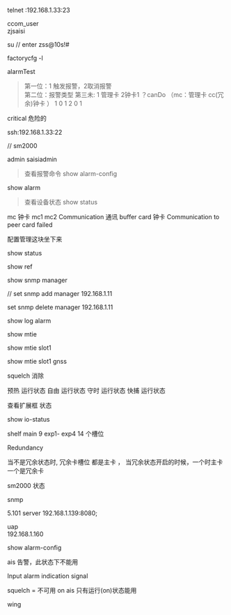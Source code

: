 telnet :192.168.1.33:23


ccom_user     
zjsaisi   

su // enter
zss@10s!#

factorycfg -l

alarmTest
> 第一位：1 触发报警，2取消报警   
> 第二位：报警类型 
> 第三未: 1 管理卡 2钟卡1 ？canDo  （mc：管理卡 cc(冗余)钟卡 ）
1 0 1
2 0 1


critical 危险的


ssh:192.168.1.33:22

// sm2000
 
admin 
saisiadmin

>查看报警命令
show alarm-config

show alarm

>查看设备状态
show status





mc 钟卡  mc1 mc2 
Communication 通讯
buffer card 钟卡
Communication to peer card failed 



配置管理这块坐下来





show status 

show ref




show snmp manager


// set snmp add manager 192.168.1.11

   set snmp delete manager 192.168.1.11

<!-- Engine ID -->


show log alarm




show mtie  


show mtie  slot1


show mtie  slot1 gnss 





squelch 消除


预热 运行状态
自由 运行状态
守时 运行状态
快捕 运行状态


查看扩展框 状态

show io-status 

shelf main  9 
exp1- exp4  14 个槽位

Redundancy

当不是冗余状态时,  冗余卡槽位 都是主卡 ， 当冗余状态开启的时候，一个时主卡 一个是冗余卡



sm2000 状态




snmp  

5.101
 server 192.168.1.139:8080;


uap  
 192.168.1.160






show  alarm-config 


ais 告警，此状态下不能用

Input alarm indication signal


squelch = 不可用  on  ais 
只有运行(on)状态能用



wing